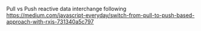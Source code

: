 Pull vs Push reactive data interchange following https://medium.com/javascript-everyday/switch-from-pull-to-push-based-approach-with-rxjs-731340a5c797